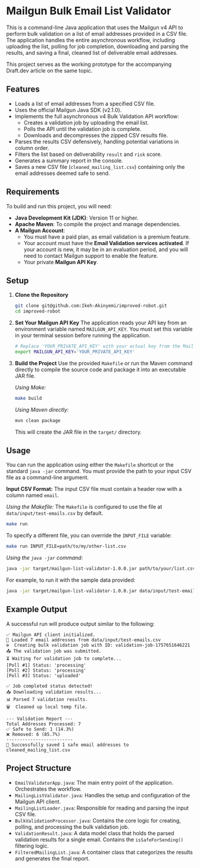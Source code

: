 # Mailgun Bulk Email List Validator

This is a command-line Java application that uses the Mailgun v4 API to perform bulk validation on a list of email addresses provided in a CSV file. The application handles the entire asynchronous workflow, including uploading the list, polling for job completion, downloading and parsing the results, and saving a final, cleaned list of deliverable email addresses.

This project serves as the working prototype for the accompanying Draft.dev article on the same topic.

## Features

-   Loads a list of email addresses from a specified CSV file.
-   Uses the official Mailgun Java SDK (v2.1.0).
-   Implements the full asynchronous v4 Bulk Validation API workflow:
    -   Creates a validation job by uploading the email list.
    -   Polls the API until the validation job is complete.
    -   Downloads and decompresses the zipped CSV results file.
-   Parses the results CSV defensively, handling potential variations in column order.
-   Filters the list based on deliverability `result` and `risk` score.
-   Generates a summary report in the console.
-   Saves a new CSV file (`cleaned_mailing_list.csv`) containing only the email addresses deemed safe to send.

## Requirements

To build and run this project, you will need:

-   **Java Development Kit (JDK)**: Version 11 or higher.
-   **Apache Maven**: To compile the project and manage dependencies.
-   **A Mailgun Account**:
    -   You must have a paid plan, as email validation is a premium feature.
    -   Your account must have the **Email Validation services activated**. If your account is new, it may be in an evaluation period, and you will need to contact Mailgun support to enable the feature.
    -   Your private **Mailgun API Key**.

## Setup

1.  **Clone the Repository**
    ```bash
    git clone git@github.com:Ikeh-Akinyemi/improved-robot.git
    cd improved-robot
    ```

2.  **Set Your Mailgun API Key**
    The application reads your API key from an environment variable named `MAILGUN_API_KEY`. You must set this variable in your terminal session before running the application.

    ```bash
    # Replace 'YOUR_PRIVATE_API_KEY' with your actual key from the Mailgun dashboard
    export MAILGUN_API_KEY='YOUR_PRIVATE_API_KEY'
    ```

3.  **Build the Project**
    Use the provided `Makefile` or run the Maven command directly to compile the source code and package it into an executable JAR file.

    *Using Make:*
    ```bash
    make build
    ```

    *Using Maven directly:*
    ```bash
    mvn clean package
    ```
    This will create the JAR file in the `target/` directory.

## Usage

You can run the application using either the `Makefile` shortcut or the standard `java -jar` command. You must provide the path to your input CSV file as a command-line argument.

**Input CSV Format:** The input CSV file must contain a header row with a column named `email`.

*Using the Makefile:*
The `Makefile` is configured to use the file at `data/input/test-emails.csv` by default.
```bash
make run
````

To specify a different file, you can override the `INPUT_FILE` variable:

```bash
make run INPUT_FILE=path/to/my/other-list.csv
```

*Using the `java -jar` command:*

```bash
java -jar target/mailgun-list-validator-1.0.0.jar path/to/your/list.csv
```

For example, to run it with the sample data provided:

```bash
java -jar target/mailgun-list-validator-1.0.0.jar data/input/test-emails.csv
```

## Example Output

A successful run will produce output similar to the following:

```
✅ Mailgun API client initialized.
📧 Loaded 7 email addresses from data/input/test-emails.csv
⚙️  Creating bulk validation job with ID: validation-job-1757651646221
📤 The validation job was submitted.
⏳ Waiting for validation job to complete...
[Poll #1] Status: 'processing'
[Poll #2] Status: 'processing'
[Poll #3] Status: 'uploaded'

✅ Job completed status detected!
📥 Downloading validation results...
📊 Parsed 7 validation results.
🗑️  Cleaned up local temp file.

--- Validation Report ---
Total Addresses Processed: 7
✅ Safe to Send: 1 (14.3%)
❌ Removed: 6 (85.7%)
-------------------------
💾 Successfully saved 1 safe email addresses to cleaned_mailing_list.csv
```

## Project Structure

  - `EmailValidatorApp.java`: The main entry point of the application. Orchestrates the workflow.
  - `MailingListValidator.java`: Handles the setup and configuration of the Mailgun API client.
  - `MailingListLoader.java`: Responsible for reading and parsing the input CSV file.
  - `BulkValidationProcessor.java`: Contains the core logic for creating, polling, and processing the bulk validation job.
  - `ValidationResult.java`: A data model class that holds the parsed validation results for a single email. Contains the `isSafeForSending()` filtering logic.
  - `FilteredMailingList.java`: A container class that categorizes the results and generates the final report.
